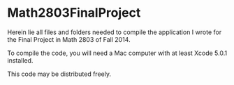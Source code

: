 Math2803FinalProject
====================

Herein lie all files and folders needed to compile the application I wrote for the Final Project in Math 2803 of Fall 2014.

To compile the code, you will need a Mac computer with at least Xcode 5.0.1 installed.

This code may be distributed freely.
